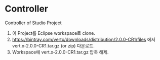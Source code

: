Controller
==========

Controller of Studio Project

1. 이 Project를 Eclipse workspace로 clone.
2. https://bintray.com/vertx/downloads/distribution/2.0.0-CR1/files 에서 vert.x-2.0.0-CR1.tar.gz \(or zip\) 다운로드.
3. Workspace에 vert.x-2.0.0-CR1.tar.gz 압축 해제.
